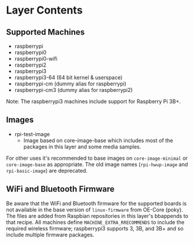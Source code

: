 # Layer Contents

## Supported Machines

* raspberrypi
* raspberrypi0
* raspberrypi0-wifi
* raspberrypi2
* raspberrypi3
* raspberrypi3-64 (64 bit kernel & userspace)
* raspberrypi-cm (dummy alias for raspberrypi)
* raspberrypi-cm3 (dummy alias for raspberrypi2)

Note: The raspberrypi3 machines include support for Raspberry Pi 3B+.

## Images

* rpi-test-image
  * Image based on core-image-base which includes most of the packages in this
    layer and some media samples.

For other uses it's recommended to base images on `core-image-minimal` or
`core-image-base` as appropriate. The old image names (`rpi-hwup-image` and
`rpi-basic-image`) are deprecated.

## WiFi and Bluetooth Firmware

Be aware that the WiFi and Bluetooth firmware for the supported boards
is not available in the base version of `linux-firmware` from OE-Core
(poky). The files are added from Raspbian repositories in this layer's
bbappends to that recipe. All machines define
`MACHINE_EXTRA_RRECOMMENDS` to include the required wireless firmware;
raspberrypi3 supports 3, 3B, and 3B+ and so include multiple firmware
packages.
